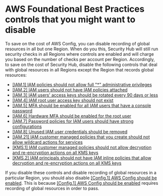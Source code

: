 # AWS Foundational Best Practices controls that you might want to disable<a name="securityhub-standards-fsbp-to-disable"></a>

To save on the cost of AWS Config, you can disable recording of global resources in all but one Region\. When do you this, Security Hub will still run security checks in all Regions where controls are enabled and will charge you based on the number of checks per account per Region\. Accordingly, to save on the cost of Security Hub, disable the following controls that deal with global resources in all Regions except the Region that records global resources:
+ [\[IAM\.1\] IAM policies should not allow full "\*" administrative privileges](securityhub-standards-fsbp-controls.md#fsbp-iam-1)
+ [\[IAM\.2\] IAM users should not have IAM policies attached](securityhub-standards-fsbp-controls.md#fsbp-iam-2)
+ [\[IAM\.3\] IAM users' access keys should be rotated every 90 days or less](securityhub-standards-fsbp-controls.md#fsbp-iam-3)
+ [\[IAM\.4\] IAM root user access key should not exist](securityhub-standards-fsbp-controls.md#fsbp-iam-4)
+ [\[IAM\.5\] MFA should be enabled for all IAM users that have a console password](securityhub-standards-fsbp-controls.md#fsbp-iam-5)
+ [\[IAM\.6\] Hardware MFA should be enabled for the root user](securityhub-standards-fsbp-controls.md#fsbp-iam-6)
+ [\[IAM\.7\] Password policies for IAM users should have strong configurations](securityhub-standards-fsbp-controls.md#fsbp-iam-7)
+ [\[IAM\.8\] Unused IAM user credentials should be removed](securityhub-standards-fsbp-controls.md#fsbp-iam-8)
+ [\[IAM\.21\] IAM customer managed policies that you create should not allow wildcard actions for services](securityhub-standards-fsbp-controls.md#fsbp-iam-21)
+ [\[KMS\.1\] IAM customer managed policies should not allow decryption and re\-encryption actions on all KMS keys](securityhub-standards-fsbp-controls.md#fsbp-kms-1)
+ [\[KMS\.2\] IAM principals should not have IAM inline policies that allow decryption and re\-encryption actions on all KMS keys](securityhub-standards-fsbp-controls.md#fsbp-kms-2)

If you disable these controls and disable recording of global resources in a particular Region, you should also disable [\[Config\.1\] AWS Config should be enabled](securityhub-standards-fsbp-controls.md#fsbp-config-1)\. This is because [\[Config\.1\] AWS Config should be enabled](securityhub-standards-fsbp-controls.md#fsbp-config-1) requires recording of global resources in order to pass\.